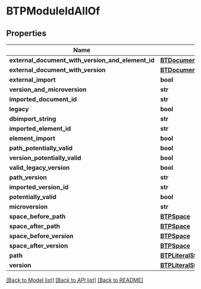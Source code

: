 # BTPModuleIdAllOf

## Properties
Name | Type | Description | Notes
------------ | ------------- | ------------- | -------------
**external_document_with_version_and_element_id** | [**BTDocumentWithVersionAndElementId**](BTDocumentWithVersionAndElementId.md) |  | [optional] 
**external_document_with_version** | [**BTDocumentWithVersionId**](BTDocumentWithVersionId.md) |  | [optional] 
**external_import** | **bool** |  | [optional] 
**version_and_microversion** | **str** |  | [optional] 
**imported_document_id** | **str** |  | [optional] 
**legacy** | **bool** |  | [optional] 
**dbimport_string** | **str** |  | [optional] 
**imported_element_id** | **str** |  | [optional] 
**element_import** | **bool** |  | [optional] 
**path_potentially_valid** | **bool** |  | [optional] 
**version_potentially_valid** | **bool** |  | [optional] 
**valid_legacy_version** | **bool** |  | [optional] 
**path_version** | **str** |  | [optional] 
**imported_version_id** | **str** |  | [optional] 
**potentially_valid** | **bool** |  | [optional] 
**microversion** | **str** |  | [optional] 
**space_before_path** | [**BTPSpace**](BTPSpace.md) |  | [optional] 
**space_after_path** | [**BTPSpace**](BTPSpace.md) |  | [optional] 
**space_before_version** | [**BTPSpace**](BTPSpace.md) |  | [optional] 
**space_after_version** | [**BTPSpace**](BTPSpace.md) |  | [optional] 
**path** | [**BTPLiteralString**](BTPLiteralString.md) |  | [optional] 
**version** | [**BTPLiteralString**](BTPLiteralString.md) |  | [optional] 

[[Back to Model list]](../README.md#documentation-for-models) [[Back to API list]](../README.md#documentation-for-api-endpoints) [[Back to README]](../README.md)


